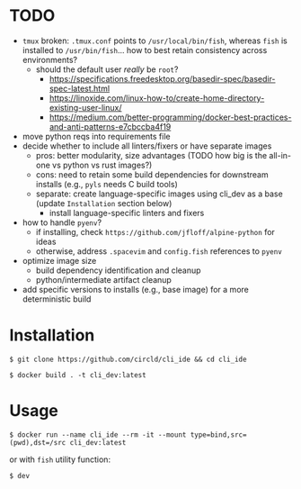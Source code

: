 # TODO

*   `tmux` broken: `.tmux.conf` points to `/usr/local/bin/fish`, whereas `fish` is installed to `/usr/bin/fish`... how to best retain consistency across environments?
    *   should the default user *really* be `root`?
        *   https://specifications.freedesktop.org/basedir-spec/basedir-spec-latest.html
        *   https://linoxide.com/linux-how-to/create-home-directory-existing-user-linux/
        *   https://medium.com/better-programming/docker-best-practices-and-anti-patterns-e7cbccba4f19
*   move python reqs into requirements file
*   decide whether to include all linters/fixers or have separate images
    *   pros: better modularity, size advantages (TODO how big is the all-in-one vs python vs rust images?)
    *   cons: need to retain some build dependencies for downstream installs (e.g., `pyls` needs C build tools)
    *   separate: create language-specific images using cli_dev as a base (update `Installation` section below)
        *   install language-specific linters and fixers
*   how to handle `pyenv`?
    *   if installing, check `https://github.com/jfloff/alpine-python` for ideas
    *   otherwise, address `.spacevim` and `config.fish` references to `pyenv`
*   optimize image size
    *   build dependency identification and cleanup
    *   python/intermediate artifact cleanup
*   add specific versions to installs (e.g., base image) for a more deterministic build

# Installation

`$ git clone https://github.com/circld/cli_ide && cd cli_ide`

`$ docker build . -t cli_dev:latest`

# Usage

`$ docker run --name cli_ide --rm -it --mount type=bind,src=(pwd),dst=/src cli_dev:latest`

or with `fish` utility function:

`$ dev`
